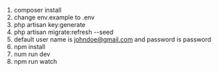 1. composer install
2. change env.example to .env
3. php artisan key:generate
4. php artisan migrate:refresh --seed
5. default user name is johndoe@gmail.com and password is password
6. npm install
7. num run dev
8. npm run watch
